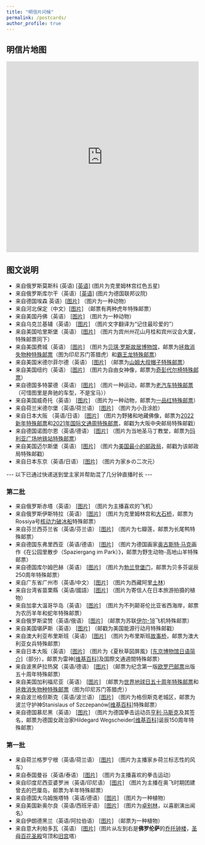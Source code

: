 ```yaml
---
title: "明信片问候"
permalink: /postcards/
author_profile: true
---
```


## 明信片地图

<iframe style="max-width: 100%" frameborder="no" border="0" marginwidth="0" marginheight="0" width="100%" height="500px" src="https://huolitangzhu.github.io/Postcards_Map/index.html"> </iframe>

## 图文说明

  * 来自俄罗斯莫斯科 (英语) [[英语]](/images/postcards/Russia5.jpg) (图片为克里姆林宫红色五星)
  * 来自俄罗斯库尔干（英语）[[英语]](/images/postcards/Russia4.jpg) (图片为德国联邦议院)
  * 来自德国埃森 英语）[[图片]](/images/postcards/Germany7.jpg) （图片为一种动物）
  * 来自河北保定（中文）[[图片]](/images/postcards/ChinaBaoding.jpg) （邮票有两种虎年特殊邮票）
  * 来自美国丹佛（英语） [[图片]](/images/postcards/USA10.jpg) （图片为一种动物）
  * 来自乌克兰基辅（英语） [[图片]](/images/postcards/Ukraine1.jpg) （图片文字翻译为“记住最珍爱的”）
  * 来自美国哈里斯堡（英语） [[图片]](/images/postcards/USA9.jpg) （图片为宾州州花山月桂和宾州议会大厦，特殊邮票同下）
  * 来自美国费城（英语） [[图片]](/images/postcards/USA8.jpg) （图片为[贝琪·罗斯故居博物馆](https://baike.baidu.com/item/%E8%B4%9D%E7%90%AA%C2%B7%E7%BD%97%E6%96%AF%E6%95%85%E5%B1%85/24176216)，邮票为[拯救消失物种特殊邮票](https://www.fws.gov/news/blog/index.cfm/2018/3/5/Tiger-Stamp-Spotlight-Establishing-a-Tiger-Recovery-Clinic-in-Indonesia)（图为印尼苏门答腊虎）和[霸王龙特殊邮票](https://about.usps.com/newsroom/national-releases/2019/0829-fearsome-dinosaur-immortalized-on-forever-stamps.htm)）
  * 来自美国米德尔菲尔德（英语） [[图片]](/images/postcards/USA7.jpg) （邮票为[山姆大叔帽子特殊邮票](https://store.usps.com/store/product/buy-stamps/2017-uncle-sams-hat-stamps-S_119704)）
  * 来自美国纽约（英语） [[图片]](/images/postcards/USA6.jpg) （图片为自由女神像，邮票为[奇彭代尔椅特殊邮票](https://about.usps.com/postal-bulletin/2013/pb22379/html/info_009.htm)）
  * 来自德国多特蒙德（英语） [[图片]](/images/postcards/Germany6.jpg) （图片一种运动，邮票为[老汽车特殊邮票](https://shop.deutschepost.de/historische-nutzfahrzeuge-bergmann-gaggenau-1906-briefmarke-zu-0-95-plus-0-45-eur-10er-bogen)（可惜图里是奔驰的车型，不是宝马））
  * 来自美国威奇托（英语） [[图片]](/images/postcards/USA5.jpg) （图片为一种动物，邮票为[一品红特殊邮票](https://store.usps.com/store/product/buy-stamps/global-poinsettia-stamps-S_565904)）
  * 来自荷兰米德尔堡（英语/荷兰语） [[图片]](/images/postcards/Holland2.jpg) （图片为小丑涂脸）
  * 来自日本大阪 （英语/日语） [[图片]](/images/postcards/Japan3.jpg) （图片为野猪和地藏佛像，邮票为[2022新年特殊邮票](https://www.post.japanpost.jp/kitte/collection/archive/2021/1101_01/)和[2021年国际文通周特殊邮票](https://www.post.japanpost.jp/kitte/collection/archive/2021/1008_01/)，邮戳为大阪中央邮局特殊邮戳）
  * 来自德国诺图尔恩（英语/德语） [[图片]](/images/postcards/Germany5.jpg) （图片为当地圣马丁教堂，邮票为[玛利亚广场地铁站特殊邮票](https://shop.deutschepost.de/marienplatz-muenchen-briefmarke-zu-0-95-eur-10er-bogen)）
  * 来自美国迈尔斯堡（英语） [[图片]](/images/postcards/USA4.jpg) （图片为[美国最小的邮政局](https://facts.usps.com/smallest-post-office/)，邮戳为该邮政局特殊邮戳）
  * 来自日本东京（英语/日语） [[图片]](/images/postcards/Japan2.jpg) （图片为家乡の二次元）

--- 以下已通过快递送到堂主家并帮助混了几分钟直播时长 ---

### 第二批

  * 来自俄罗斯赤塔（英语） [[图片]](/images/postcards/Russia3.jpg) （图片为主播喜欢的飞机）
  * 来自俄罗斯伊斯特拉（英语） [[图片]](/images/postcards/Russia2.jpg) （图片为克里姆林宫和[大石桥](https://izi.travel/sv/4550-da-shi-qiao/zh)，邮票为Rossiya号[核动力破冰船](https://baike.baidu.com/item/%E6%A0%B8%E5%8A%A8%E5%8A%9B%E7%A0%B4%E5%86%B0%E8%88%B9/7704640)特殊邮票）
  * 来自芬兰西芬兰省（英语/芬兰语） [[图片]](/images/postcards/Finland.jpg) （图片为七瓣莲，邮票为长尾鸭特殊邮票）
  * 来自德国东弗里西亚（英语/德语） [[图片]](/images/postcards/Germany4.jpg) （图片为德国画家[奥古斯特·马克](https://baike.baidu.com/item/%E5%A5%A5%E5%8F%A4%E6%96%AF%E7%89%B9%C2%B7%E9%A9%AC%E5%85%8B/382206)画作《在公园里散步（Spaziergang im Park）》，邮票为野生动物-高地山羊特殊邮票）
  * 来自德国库尔姆巴赫（英语） [[图片]](/images/postcards/Germany3.jpg) （图片为[勃兰登堡门](https://baike.baidu.com/item/%E5%8B%83%E5%85%B0%E7%99%BB%E5%A0%A1%E9%97%A8/1513297)，邮票为贝多芬诞辰250周年特殊邮票）
  * 来自广东省广州市（英语/中文） [[图片]](/images/postcards/Guangzhou.jpg) （图片为西藏阿里[土林](https://baike.baidu.com/item/%E9%98%BF%E9%87%8C%E5%9C%9F%E6%9E%97/8989200)）
  * 来自台湾省苗栗縣（英语/國語） [[图片]](/images/postcards/Taiwan.jpg) （图片为寄信人在日本旅游拍摄的植物）
  * 来自加拿大温哥华岛（英语） [[图片]](/images/postcards/Canada.jpg) （图片为不列颠哥伦比亚省西海岸，邮票为农历羊年和蛇年特殊邮票）
  * 来自俄罗斯梁赞（英语/俄语） [[图片]](/images/postcards/Russia.jpg) （邮票为苏联[伊尔-18](https://baike.baidu.com/item/%E4%BC%8A%E5%B0%94-18%E5%AE%A2%E6%9C%BA/17616190)飞机特殊邮票）
  * 来自美国堪萨斯（英语） [[图片]](/images/postcards/USA3.jpg) （邮戳为美国能源行动月特殊邮戳）
  * 来自澳大利亚布里斯班（英语） [[图片]](/images/postcards/Australia.jpg) （图片为布里斯班[故事桥](https://baike.baidu.com/item/%E6%95%85%E4%BA%8B%E6%A1%A5/9865031)，邮票为澳大利亚女兵特殊邮票）
  * 来自日本大阪（英语） [[图片]](/images/postcards/Japan.jpg) （图片为《夏秋草図屏風》[[东京博物馆日语简介]](https://www.tnm.jp/modules/rblog/index.php/1/2013/09/15/%E5%A4%8F%E7%A7%8B%E8%8D%89%E5%9B%B3%E5%B1%8F%E9%A2%A8%E8%A6%8B%E3%81%A9%E3%81%93%E3%82%8D/)（部分），邮票为雷神[[维基百科]](https://zh.wikipedia.org/wiki/%E9%9B%B7%E7%A5%9E_(%E6%97%A5%E6%9C%AC))及国際文通週間特殊邮票）
  * 来自波黑萨拉热窝（英语/德语） [[图片]](/images/postcards/BiH.jpg) （邮票为纪念第一版[欧罗巴邮票](https://baike.baidu.com/item/%E6%AC%A7%E7%BD%97%E5%B7%B4%E9%82%AE%E7%A5%A8/1845701)出版五十周年特殊邮票）
  * 来自美国加利福尼亚（英语） [[图片]](/images/postcards/USA2.jpg) （邮票为[世界地球日五十周年特殊邮票](https://store.usps.com/store/product/buy-stamps/earth-day-stamps-S_682604)和[拯救消失物种特殊邮票](https://www.fws.gov/news/blog/index.cfm/2018/3/5/Tiger-Stamp-Spotlight-Establishing-a-Tiger-Recovery-Clinic-in-Indonesia)（图为印尼苏门答腊虎））
  * 来自波兰格但斯克（英语/波兰语） [[图片]](/images/postcards/Poland.jpg) （图片为格但斯克老城区，邮票为波兰守护神Stanislaus of Szczepanów[[维基百科]](https://en.wikipedia.org/wiki/Stanislaus_of_Szczepan%C3%B3w)特殊邮票）
  * 来自德国慕尼黑（英语） [[图片]](/images/postcards/Germany2.jpg) （图片为德国拳击运动员[亨利·马斯克](https://baike.baidu.com/item/%E4%BA%A8%E5%88%A9%C2%B7%E9%A9%AC%E6%96%AF%E5%85%8B/9095594)及其签名，邮票为德国女政治家Hildegard Wegscheider[[维基百科]](https://de.wikipedia.org/wiki/Hildegard_Wegscheider)诞辰150周年特殊邮票）

### 第一批

  * 来自荷兰格罗宁根（英语/荷兰语） [[图片]](/images/postcards/Holland.png) （图片为主播家乡荷兰标志性的风车）
  * 来自泰国曼谷（英语/泰语） [[图片]](/images/postcards/Thailand.png) （图片为主播喜欢的拳击运动）
  * 来自印度尼西亚婆罗洲（英语/印尼语） [[图片]](/images/postcards/Indonesia.png) （图片为主播在奥飞时期团建曾去的巴厘岛，邮票为羊年特殊邮票）
  * 来自德国大乌姆施塔特（英语/德语） [[图片]](/images/postcards/Germany.jpg) （图片为一种植物）
  * 来自美国新奥尔良（英语/西班牙语） [[图片]](/images/postcards/USA.jpg) （图片为[卓别林](https://baike.baidu.com/item/%E6%9F%A5%E7%90%86%C2%B7%E5%8D%93%E5%88%AB%E6%9E%97/269676)，以喜剧演出闻名）
  * 来自伊朗德黑兰（英语/阿拉伯语） [[图片]](/images/postcards/Iran.jpg) （邮票为一种植物）
  * 来自意大利帕多瓦（英语） [[图片]](/images/postcards/Italy.jpg)（图片从左到右是**佛罗伦萨**的[乔托钟楼](https://baike.baidu.com/item/%E4%BD%9B%E7%BD%97%E4%BC%A6%E8%90%A8%E4%B8%BB%E6%95%99%E5%A0%82%E7%9A%84%E4%B9%94%E6%89%98%E9%92%9F%E6%A5%BC/6193995)，[圣母百花圣殿](https://baike.baidu.com/item/%E8%8A%B1%E4%B9%8B%E5%9C%A3%E6%AF%8D%E5%A4%A7%E6%95%99%E5%A0%82/8723201)穹顶和[旧宫](https://www.virtualuffizi.com/zh/%E6%97%A7%E5%AE%AB.html)塔）
